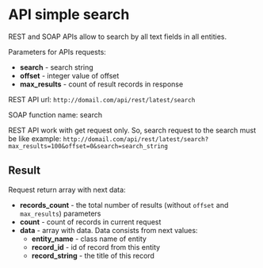 API simple search
====================

REST and SOAP APIs allow to search by all text fields in all entities.

Parameters for APIs requests:

 - **search** - search string
 - **offset** - integer value of offset
 - **max_results** - count of result records in response

REST API url: `http://domail.com/api/rest/latest/search`

SOAP function name: search

REST API work with get request only. So, search request to the search must be like example:
`http://domail.com/api/rest/latest/search?max_results=100&offset=0&search=search_string`

Result
------

Request return array with next data:

 - **records_count** - the total number of results (without `offset` and `max_results`) parameters
 - **count** - count of records in current request
 - **data** - array with data. Data consists from next values:
     - **entity_name** - class name of entity
     - **record_id** - id of record from this entity
     - **record_string** - the title of this record

